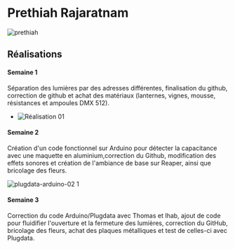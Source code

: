 # Prethiah Rajaratnam

![prethiah](https://github.com/user-attachments/assets/fc58409a-e799-4168-b50f-32023648f2f1)

 ## Réalisations

 <!-- Une image par semaine de la réalisation dont tu es le plus fier avec une légende -->
#### Semaine 1
Séparation des lumières par des adresses différentes, finalisation du github, correction de github et achat des matériaux (lanternes, vignes, mousse, résistances et ampoules DMX 512).

* ![Réalisation 01](https://github.com/user-attachments/assets/a84ca9da-1e12-4ba9-9a2b-1fa248324b66)

#### Semaine 2

Création d'un code fonctionnel sur Arduino pour détecter la capacitance avec une maquette en aluminium,correction du Github, modification des effets sonores et création de l'ambiance de base sur Reaper, ainsi que bricolage des fleurs.

![plugdata-arduino-02 1](https://github.com/user-attachments/assets/95ca8ad6-a264-48b0-9f37-a7e60b750c52)

#### Semaine 3

Correction du code Arduino/Plugdata avec Thomas et Ihab, ajout de code pour fluidifier l'ouverture et la fermeture des lumières, correction du GitHub, bricolage des fleurs, achat des plaques métalliques et test de celles-ci avec Plugdata.
